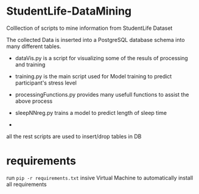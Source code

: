 # StudentLife-DataMining
Colllection of scripts to mine information from StudentLife Dataset

The collected Data is inserted into a PostgreSQL database schema into many different tables.

* dataVis.py is a script for visualizing some of the resuls of processing and training

* training.py is the main script used for Model training to predict participant's stress level

* processingFunctions.py provides many usefull functions to assist the above process

* sleepNNreg.py trains a model to predict length of sleep time
* 
 all the rest scripts are used to insert/drop tables in DB
 
 # requirements
 run `pip -r requirements.txt` insive Virtual Machine to automatically install all requirements
